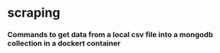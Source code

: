 # scraping
### Commands to get data from a local csv file into a mongodb collection in a dockert container 
